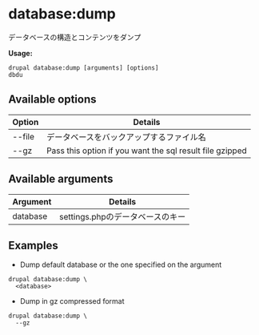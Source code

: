 # database:dump
データベースの構造とコンテンツをダンプ

**Usage:**
```
drupal database:dump [arguments] [options]
dbdu
```

## Available options
Option | Details
-------|-------------
--file | データベースをバックアップするファイル名
--gz | Pass this option if you want the sql result file gzipped

## Available arguments
Argument | Details
---------|-------------
database | settings.phpのデータベースのキー

## Examples
* Dump default database or the one specified on the argument
```
drupal database:dump \
  <database>
```
* Dump in gz compressed format
```
drupal database:dump \
  --gz
```

